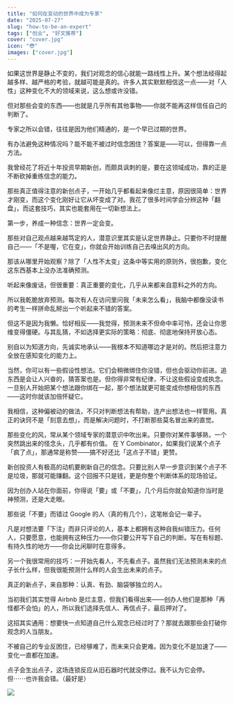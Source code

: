 ```yaml
---
title: "如何在变动的世界中成为专家"
date: "2025-07-27"
slug: "how-to-be-an-expert"
tags: ["创业", "好文推荐"]
cover: "cover.jpg"
icon: "😎"
images: ["cover.jpg"]
---
```

如果这世界是静止不变的，我们对观念的信心就能一路线性上升。某个想法经得起越多样、越严格的考验，就越可能是真的。许多人其实默默相信这一点——对「人性」这种变化不大的领域来说，这么想或许没错。



但对那些会变的东西——也就是几乎所有其他事物——你就不能再这样信任自己的判断了。



专家之所以会错，往往是因为他们精通的，是一个早已过期的世界。



有办法避免这种情况吗？能不能不被过时信念困住？答案是——可以，但得靠一点方法。



我曾经花了将近十年投资早期新创，而颇具讽刺的是，要在这领域成功，靠的正是不断砍掉重练信念的能力。



那些真正值得注意的新创点子，一开始几乎都看起来像烂主意，原因很简单：世界才刚变，而这个变化刚好让它从坏变成了对。我花了很多时间学会分辨这种「翻盘」，而这套技巧，其实也能套用在一切新想法上。



第一步，养成一种信念：世界一定会变。



那些对自己观点越来越笃定的人，潜意识里其实是认定世界静止。只要你不时提醒自己——「不是喔，它在变」，你就会开始训练自己去嗅出风的方向。



那该从哪里开始观察？除了「人性不太变」这条中等实用的原则外，很抱歉，变化这东西基本上没办法准确预测。



听起来像废话，但很重要：真正重要的变化，几乎从来都来自意料之外的方向。



所以我乾脆放弃预测。每次有人在访问里问我「未来怎么看」，我脑中都像没读书的考生一样拼命乱掰出一个听起来不错的答案。



但这不是因为我懒。恰好相反——我觉得，预测未来不但命中率可怜，还会让你思维变得僵硬。与其乱猜，不如选择更实际的策略：彻底、彻底地保持开放心态。



别自以为知道方向，先诚实地承认——我根本不知道哪边才是对的。然后把注意力全放在感知变化的能力上。



当然，你可以有一些假设性想法。它们会稍微绑住你没错，但也会驱动你前进。追东西是会让人兴奋的，猜答案也是。但你得非常有纪律，不让这些假设变成执念。
一旦别人开始把某个想法跟你绑在一起，那个想法就更可能变成你想相信的东西——这时你就该加倍怀疑它。



我相信，这种偏被动的做法，不只对判断想法有帮助，连产出想法也一样管用。真正的诀窍不是「刻意去想」，而是解决问题时，不打断那些莫名冒出来的直觉。



那些变化的风，常从某个领域专家的潜意识中吹出来。只要你对某件事够熟，一个突然跳出来的怪念头，几乎都有价值。
在 Y Combinator，如果我们说某个点子「疯了点」，那通常是称赞——搞不好还比「这点子不错」更赞。



新创投资人有极高的动机要刷新自己的信念。只要比别人早一步意识到某个点子不是垃圾，那就可能赚翻。这个回报不只是钱，更是你整个判断体系的现场验证。



因为创办人站在你面前，你得说「要」或「不要」，几个月后你就会知道你当时是神预测，还是大走眼。



那些说「不要」而错过 Google 的人（真的有几个），这笔帐会记一辈子。



凡是对想法要「下注」而非只评论的人，基本上都拥有这种自我纠错压力。任何人，只要愿意，也能拥有这种压力——你只要公开写下自己的判断。写在有标题、有持久性的地方——你会比闲聊时在意得多。



另一个我很常用的技巧：一开始先看人，不先看点子。虽然我们无法预测未来的点子长什么样，但我很能预测什么样的人会生出未来的点子。



真正的新点子，来自那种：认真、有劲、脑袋够独立的人。



当初我们其实觉得 Airbnb 是烂主意，但我们看得出来——创办人他们是那种「再怪都不会怕」的人，所以我们选择先信人、再信点子，最后押对了。



这招其实通用：想要快一点知道自己什么观念已经过时了？那就去跟那些会打破你观念的人当朋友。



不被自己的专业反困住，已经够难了，而未来只会更难。因为变化不是加速了——变化一直都在加速。



点子会生出点子，这场连锁反应从旧石器时代就没停过。我不认为它会停。
但⋯⋯也许我会错。（最好是）




![](https://prod-files-secure.s3.us-west-2.amazonaws.com/112d0858-5090-4d34-a606-b75eb8d65fd2/46476355-9cf3-4e99-9b7a-3531bc426380/1000202064.png?X-Amz-Algorithm=AWS4-HMAC-SHA256&X-Amz-Content-Sha256=UNSIGNED-PAYLOAD&X-Amz-Credential=ASIAZI2LB4666KAGN47H%2F20250906%2Fus-west-2%2Fs3%2Faws4_request&X-Amz-Date=20250906T043410Z&X-Amz-Expires=3600&X-Amz-Security-Token=IQoJb3JpZ2luX2VjEB0aCXVzLXdlc3QtMiJGMEQCIBUIFhJqrrAdehOqoxMazQlKrP7Ra3L7keE471HwfM14AiAH1yQ5BE6OY40j6Ce4%2B5D7tTbsKQJHD1K7GPAABD1L9iqIBAiF%2F%2F%2F%2F%2F%2F%2F%2F%2F%2F8BEAAaDDYzNzQyMzE4MzgwNSIMu%2B2nka0vFAMUrMs0KtwDSQS6w7ZWY9WycZOHd1aq6qaVTF%2B2xYSfNvvUKw16wkFpO2EX3x6%2Bkbk3BOAVojZIFwtnDf0SoPKllZcgrJAaptLkJVe5KwxWlj%2FRxlC2JxTx0dnPZvQWvW1ZuzgXPdsFY%2FWWb%2FIULGwoZcYh5U%2BnW3%2F9RmoxG2aM2SJ%2Fmbogzou00GL3ejPFDl6Kkw0nhR4WpcA26NBEc3TVEZmz%2FJVtyRaCfSfKJ%2FdElsYFC2U1NgxioLIR72JOVtlWqOeWHQ3DwSozUIZhq0t9UKhfFCWiVd5A0Rn6a%2FGWgZpboRdyusBZL5%2BuCX4EblzkofwkcjMRp15DifsnhdBWw062W7bt6vK%2FoFxZRYMDQ7eyKopXTAOArBTkNZg8oSbQD2r63cWZZxs1A3WujotHHcimYJvfByF%2BFqKjjSzSgBHbOQF5EmRcoU34o%2Fxj7d4xPeb8QD2ISN%2F4a6u961YAXMsAY1DSBb5YL%2FaL%2B%2FbZ81Wzj66ygMrGfjfwv3nx0KvGkUef6DqhmbQ%2BdKqk3aHlTgwoBKG9XwMVIoDe3E08QFBC%2FNOSJejNnw9CZnfcLQTfZk7j%2FGFBpjwm5KzWqiGHnsRBj8RIwNjbanMJj4wF9tpbYIZWZrmQKOxTs8P%2F4%2F8k4rAwn%2B7uxQY6pgEEH1eI7E8o3GpokLZCw8i%2BBcSYULLlPklQoea0ibAW5f7NAF3vxHPkVDJQYkiQO%2BiAeUc2nX7Ec1FQFg0pSI%2BiXWbwLzmkJ5HpXh5RuJYuerV4WnnL8osF8NHsuLHM2n1rya3gW%2FTx06bFce%2BPPutuRp3ly6A0293DGkJIdbjgIs1HUYeGpkzGuJQer4BhrsLG4EkA2PIz6H20fPqSDBcZ6%2FYTg6Pl&X-Amz-Signature=454eb74b13631c3e5c247f3474731303446e53494b48634edbd3b127b6d5bee9&X-Amz-SignedHeaders=host&x-amz-checksum-mode=ENABLED&x-id=GetObject)

